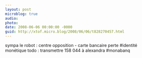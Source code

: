 ```yaml
---
layout: post
microblog: true
audio: 
photo: 
date: 2008-06-06 00:00:00 -0000
guid: http://xtof.micro.blog/2008/06/06/t828270457.html
---
```

sympa le robot : centre opposition - carte bancaire perte #identité monétique todo : transmettre 158 044 à alexandra #monabanq
